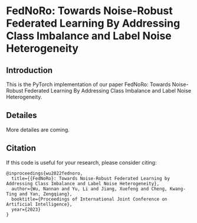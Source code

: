 # FedNoRo: Towards Noise-Robust Federated Learning By Addressing Class Imbalance and Label Noise Heterogeneity


## Introduction

This is the PyTorch implementation of our paper FedNoRo: Towards Noise-Robust Federated Learning By Addressing Class Imbalance and Label Noise Heterogeneity.

## Detailes

More detailes are coming.

## Citation

If this code is useful for your research, please consider citing:

```shell
@inproceedings{wu2022fednoro,
  title={{FedNoRo}: Towards Noise-Robust Federated Learning by Addressing Class Imbalance and Label Noise Heterogeneity},
  author={Wu, Nannan and Yu, Li and Jiang, Xuefeng and Cheng, Kwang-Ting and Yan, Zengqiang},
  booktitle={Proceedings of International Joint Conference on Artificial Intelligence},
  year={2023}
}
  ```